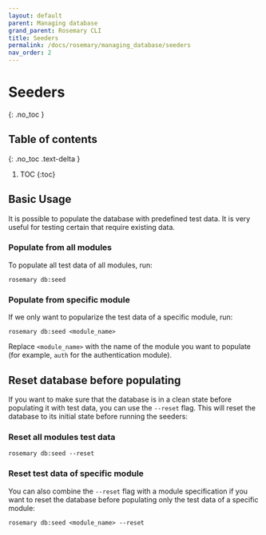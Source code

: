```yaml
---
layout: default
parent: Managing database
grand_parent: Rosemary CLI
title: Seeders
permalink: /docs/rosemary/managing_database/seeders
nav_order: 2
---
```


# Seeders
{: .no_toc }

## Table of contents
{: .no_toc .text-delta }

1. TOC
{:toc}

## Basic Usage

It is possible to populate the database with predefined test data. It is very useful for testing certain
that require existing data.

### Populate from all modules

To populate all test data of all modules, run:

```
rosemary db:seed
```

### Populate from specific module

If we only want to popularize the test data of a specific module, run:

```
rosemary db:seed <module_name>
```

Replace `<module_name>` with the name of the module you want to populate 
(for example, `auth` for the authentication module).

## Reset database before populating

If you want to make sure that the database is in a clean state before populating it with test data, 
you can use the `--reset` flag. This will reset the database to its initial state before running the seeders:

### Reset all modules test data

```
rosemary db:seed --reset
```

### Reset test data of specific module

You can also combine the `--reset` flag with a module specification if you want to reset the database before populating 
only the test data of a specific module:

```
rosemary db:seed <module_name> --reset
```